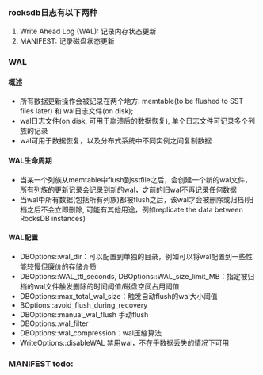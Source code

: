 ### rocksdb日志有以下两种
 1. Write Ahead Log (WAL): 记录内存状态更新
 2. MANIFEST: 记录磁盘状态更新

### WAL
#### 概述
 - 所有数据更新操作会被记录在两个地方: memtable(to be flushed to SST files later) 和 wal日志文件(on disk);
 - wal日志文件(on disk, 可用于崩溃后的数据恢复), 单个日志文件可记录多个列族的记录
 - wal可用于数据恢复，以及分布式系统中不同实例之间复制数据

#### WAL生命周期
 - 当某一个列族从memtable中flush到sstfile之后，会创建一个新的wal文件，所有列族的更新记录会记录到新的wal，之前的旧wal不再记录任何数据
 - 当wal中所有数据(包括所有列族)都被flush之后，该wal才会被删除或归档(归档之后不会立即删除, 可能有其他用途，例如replicate the data between RocksDB instances)

#### WAL配置
 - DBOptions::wal_dir：可以配置到单独的目录，例如可以将wal配置到一些性能较慢但廉价的存储介质
 - DBOptions::WAL_ttl_seconds, DBOptions::WAL_size_limit_MB：指定被归档的wal文件触发删除的时间阈值/磁盘空间占用阈值
 - DBOptions::max_total_wal_size：触发自动flush的wal大小阈值
 - BOptions::avoid_flush_during_recovery
 - DBOptions::manual_wal_flush 手动flush
 - DBOptions::wal_filter
 - DBOptions::wal_compression：wal压缩算法
 - WriteOptions::disableWAL 禁用wal，不在乎数据丢失的情况下可用

 ### MANIFEST todo: